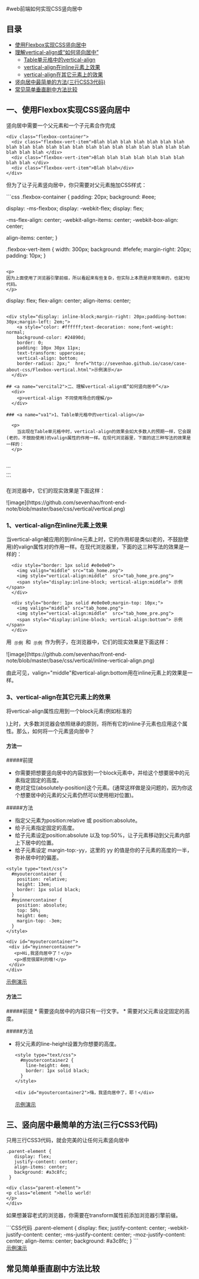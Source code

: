 #web前端如何实现CSS竖向居中

## 目录
* [使用Flexbox实现CSS竖向居中](#vercital1)
* [理解vertical-align或“如何竖向居中”](#vercital2)
  * [Table单元格中的vertical-align](#va1)
  * [vertical-align在inline元素上效果](#va2)
  * [vertical-align在其它元素上的效果](#va3)
* [竖向居中最简单的方法(三行CSS3代码)](#vercital3)
* [常见简单垂直剧中方法比较](#vercital4)


## <a name="vercital1">一、使用Flexbox实现CSS竖向居中</a>
  
<div>
  <p>竖向居中需要一个父元素和一个子元素合作完成</p>
</div>

```
<div class="flexbox-container">
  <div class="flexbox-vert-item">Blah blah blah blah blah blah blah blah blah blah blah blah blah blah blah blah blah blah blah blah blah blah blah blah </div>
  <div class="flexbox-vert-item">Blah blah blah blah blah blah blah blah blah </div>
  <div class="flexbox-vert-item">Blah blah</div>
</div>
```

 <p>但为了让子元素竖向居中，你只需要对父元素施加CSS样式：</p>
```css
.flexbox-container {
  padding: 20px;
  background: #eee;

  display: -ms-flexbox;
  display: -webkit-flex;
  display: flex;

  -ms-flex-align: center;
  -webkit-align-items: center;
  -webkit-box-align: center;

  align-items: center;
}

.flexbox-vert-item {
  width: 300px;
  background: #fefefe;
  margin-right: 20px;
  padding: 10px;
}
```

<p>
因为上面使用了浏览器引擎前缀，所以看起来有些复杂，但实际上本质是非常简单的，也就3句代码。
</p>
```
display: flex;
flex-align: center;
align-items: center;
```

<div style="display: inline-block;margin-right: 20px;padding-bottom: 30px;margin-left: 2em;">
    <a style="color: #ffffff;text-decoration: none;font-weight: normal;
    background-color: #24890d;
    border: 0;
    padding: 10px 30px 11px;
    text-transform: uppercase;
    vertical-align: bottom;
    border-radius: 2px;"  href="http://sevenhao.github.io/case/case-about-css/Flexbox-vertical.html">示例演示</a>
  </div>
  
## <a name="vercital2">二、理解vertical-align或“如何竖向居中”</a>
  <div>
    <p>vertical-align 不同使用场合的理解/p>
  </div>
  
### <a name="va1">1、Table单元格中的vertical-align</a>

  <p>
    当出现在Table单元格中时，vertical-align的效果会如大多数人的预期一样，它会跟(老的，不鼓励使用)的valign属性的作用一样。在现代浏览器里，下面的这三种写法的效果是一样的：
  </p>
  
  ```
  <td valign="middle"> <!-- 这是一种会逐渐被淘汰的用法 --> </td>
  <td style="vertical-align:middle"> ... </td>
  <div style="display:table-cell; vertical-align:middle"> ... </div>
  ```
  <p>在浏览器中，它们的现实效果是下面这样：</p>
  ![image](https://github.com/sevenhao/front-end-note/blob/master/base/css/vertical/vertical.png)
  
  
### <a name="va2">1、vertical-align在inline元素上效果</a>

  <p>当vertical-align被应用的到inline元素上时，它的作用却是类似(老的，不鼓励使用)的valign属性对<img>的作用一样。在现代浏览器里，下面的这三种写法的效果是一样的：</p>
  
  ```
    <div style="border: 1px solid #e0e0e0">
      <img valign="middle" src="tab_home.png">
      <img style="vertical-align:middle"  src="tab_home_pre.png">
      <span style="display:inline-block; vertical-align:middle"> 示例 </span>
    </div>
  ```
  
  ```
    <div style="border: 1px solid #e0e0e0;margin-top: 10px;">
      <img valign="middle" src="tab_home.png">
      <img style="vertical-align:middle"  src="tab_home_pre.png">
      <span style="display:inline-block; vertical-align:bottom"> 示例 </span>
    </div>
  ```
  <p>用<code><span style="display:inline-block; vertical-align:middle"> 示例 </span></code>和<code><span style="display:inline-block; vertical-align:bottom"> 示例 </span></code>作为例子，在浏览器中，它们的现实效果是下面这样：</p>
  ![image](https://github.com/sevenhao/front-end-note/blob/master/base/css/vertical/inline-vertical-align.png)
  
  <p>由此可见，valign="middle"和vertical-align:bottom用在inline元素上的效果是一样。</p>
  
  
 ### <a name="va3">3、vertical-align在其它元素上的效果</a>
 
  <p>
    将vertical-align属性应用到一个block元素(例如标准的<div>)上时，大多数浏览器会依照继承的原则，将所有它的inline子元素也应用这个属性。那么，如何将一个元素竖向居中？
  </p>
  
  <h4>方法一</h4>
  
#####前提
  * 你需要把想要竖向居中的内容放到一个block元素中，并给这个想要居中的元素指定固定的高度。
  * 绝对定位(absolutely-position)这个元素。(通常这样做是没问题的，因为你这个想要居中的元素的父元素仍然可以使用相对位置)。
  
  
#####方法
  * 指定父元素为position:relative 或 position:absolute。
  * 给子元素指定固定的高度。
  * 给子元素设定position:absolute 以及 top:50%，让子元素移动到父元素内部上下居中的位置。
  * 给子元素设定 margin-top:-yy，这里的 yy 的值是你的子元素的高度的一半，弥补居中时的偏差。

  ```CSS代码
  <style type="text/css">
    #myoutercontainer {
      position: relative;
      height: 13em;
      border: 1px solid black;
    }
    #myinnercontainer {
      position: absolute;
      top: 50%;
      height: 6em;
      margin-top: -3em;
    }
  </style>
  ```
  
  
   ```HTML代码
  <div id="myoutercontainer">
    <div id="myinnercontainer">
      <p>Hi,我竖向居中了！</p>
      <p>感觉很犀利的哦!</p>
    </div>
  </div>
  ```
  <div >
    <a href="http://sevenhao.github.io/case/case-about-css/block-vertical-eg1.html">示例演示</a>
  </div>
  
  
<h4>方法二</h4>
#####前提
* 需要竖向居中的内容只有一行文字。
* 需要对父元素设定固定的高度。


#####方法
* 将父元素的line-height设置为你想要的高度。


  ```CSS代码
  <style type="text/css">
    #myoutercontainer2 {
      line-height: 4em;
      border: 1px solid black;
    }
  </style>
  ```

  
   ```HTML代码
  <div id="myoutercontainer2">嗨，我竖向居中了，耶！</div>
  ```
  <div >
    <a href="http://sevenhao.github.io/case/case-about-css/block-vertical-eg2.html">示例演示</a>
  </div>

## <a name="vercital3">三、竖向居中最简单的方法(三行CSS3代码)</a>
<div>
  <p>只用三行CSS3代码，就会完美的让任何元素竖向居中</p>
</div>

 ```CSS代码
.parent-element {
    display: flex;
    justify-content: center;
    align-items: center;
    background: #a3c8fc;
  }
 ```
 
  ```HTML代码
<div class="parent-element">
  <p class="element ">hello world!
  </p>
</div>
 ```
 
 <p>如果想兼容老式的浏览器，你需要在transform属性前添加浏览器引擎前缀。</p>
```CSS代码
.parent-element {
    display: flex;
    justify-content: center;
    -webkit-justify-content: center;
    -ms-justify-content: center;
    -moz-justify-content: center;
    align-items: center;
    background: #a3c8fc;
  }
 ```
 
 <div >
    <a href="http://sevenhao.github.io/case/case-about-css/justify-content-vertical.html">示例演示</a>
</div>


## <a name="vercital4">常见简单垂直剧中方法比较</a>
